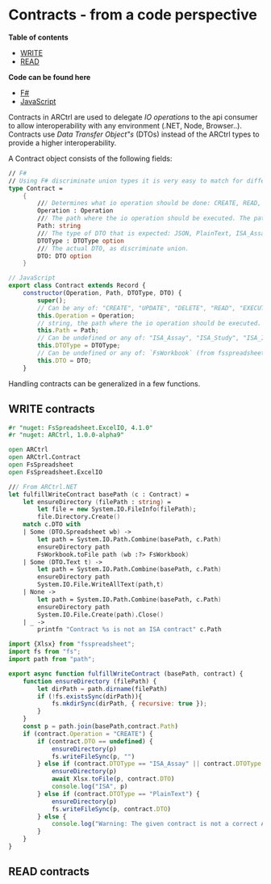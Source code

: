 # Contracts - from a code perspective

**Table of contents**
- [WRITE](#write-contracts)
- [READ](#read-contracts)

**Code can be found here**
- [F#](/docs/scripts_fsharp/Contracts.fsx)
- [JavaScript](/docs/scripts_js/Contracts.js)


Contracts in ARCtrl are used to delegate *IO operations* to the api consumer to allow interoperability with any environment (.NET, Node, Browser..). Contracts use *Data Transfer Object"s* (DTOs) instead of the ARCtrl types to provide a higher interoperability.

A Contract object consists of the following fields:

```fsharp
// F#
// Using F# discriminate union types it is very easy to match for differen cases.
type Contract = 
    {
        /// Determines what io operation should be done: CREATE, READ, DELETE, ...
        Operation : Operation
        /// The path where the io operation should be executed. The path is relative to ARC root.
        Path: string
        /// The type of DTO that is expected: JSON, PlainText, ISA_Assay, ISA_Study, ISA_Investigation,..
        DTOType : DTOType option
        /// The actual DTO, as discriminate union.
        DTO: DTO option
    }
```

```js
// JavaScript
export class Contract extends Record {
    constructor(Operation, Path, DTOType, DTO) {
        super();
        // Can be any of: "CREATE", "UPDATE", "DELETE", "READ", "EXECUTE"
        this.Operation = Operation;
        // string, the path where the io operation should be executed. The path is relative to ARC root
        this.Path = Path;
        // Can be undefined or any of: "ISA_Assay", "ISA_Study", "ISA_Investigation", "JSON", "Markdown", "CWL", "PlainText", "Cli".
        this.DTOType = DTOType;
        // Can be undefined or any of: `FsWorkbook` (from fsspreadsheet), string (e.g. json,..), or a `CLITool`.
        this.DTO = DTO;
    }
```

Handling contracts can be generalized in a few functions.

## WRITE contracts

```fsharp
#r "nuget: FsSpreadsheet.ExcelIO, 4.1.0"
#r "nuget: ARCtrl, 1.0.0-alpha9"

open ARCtrl
open ARCtrl.Contract
open FsSpreadsheet
open FsSpreadsheet.ExcelIO

/// From ARCtrl.NET
let fulfillWriteContract basePath (c : Contract) =
    let ensureDirectory (filePath : string) =
        let file = new System.IO.FileInfo(filePath);
        file.Directory.Create()
    match c.DTO with
    | Some (DTO.Spreadsheet wb) ->
        let path = System.IO.Path.Combine(basePath, c.Path)
        ensureDirectory path
        FsWorkbook.toFile path (wb :?> FsWorkbook)
    | Some (DTO.Text t) ->
        let path = System.IO.Path.Combine(basePath, c.Path)
        ensureDirectory path
        System.IO.File.WriteAllText(path,t)
    | None ->
        let path = System.IO.Path.Combine(basePath, c.Path)
        ensureDirectory path
        System.IO.File.Create(path).Close()
    | _ ->
        printfn "Contract %s is not an ISA contract" c.Path
```

```js
import {Xlsx} from "fsspreadsheet";
import fs from "fs";
import path from "path";

export async function fulfillWriteContract (basePath, contract) {
    function ensureDirectory (filePath) {
        let dirPath = path.dirname(filePath)
        if (!fs.existsSync(dirPath)){
            fs.mkdirSync(dirPath, { recursive: true });
        }
    }
    const p = path.join(basePath,contract.Path)
    if (contract.Operation = "CREATE") {
        if (contract.DTO == undefined) {
            ensureDirectory(p)
            fs.writeFileSync(p, "")
        } else if (contract.DTOType == "ISA_Assay" || contract.DTOType == "ISA_Assay" || contract.DTOType == "ISA_Investigation") {
            ensureDirectory(p)
            await Xlsx.toFile(p, contract.DTO)
            console.log("ISA", p)
        } else if (contract.DTOType == "PlainText") {
            ensureDirectory(p)
            fs.writeFileSync(p, contract.DTO)
        } else {
            console.log("Warning: The given contract is not a correct ARC write contract: ", contract)
        }
    }
}
```


## READ contracts
